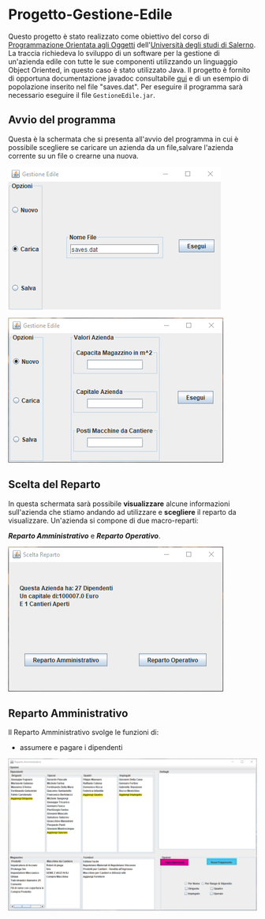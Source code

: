 # Progetto-Gestione-Edile
Questo progetto è stato realizzato come obiettivo del corso di [Programmazione Orientata agli Oggetti](https://docenti.unisa.it/004821/didattica?anno=2019&id=511548&cId=9999-2017&pId=MODULO_3*RESTO_0*S1) dell'[Università degli studi di Salerno](https://www.unisa.it/).
La traccia richiedeva lo sviluppo di un software per la gestione di un'azienda edile con tutte le sue componenti utilizzando un linguaggio Object Oriented, in questo caso è stato utilizzato Java.
Il progetto è fornito di opportuna documentazione javadoc consultabile [qui](https://atdepo.github.io/info-edile.io/) e di un esempio di popolazione inserito nel file "saves.dat". Per eseguire il programma sarà necessario eseguire il file `GestioneEdile.jar`.
## Avvio del programma
Questa è la schermata che si presenta all'avvio del programma in cui è possibile scegliere se caricare un azienda da un file,salvare l'azienda corrente su un file o crearne una nuova.


![mainWindow](doc/img/mainWindow.png)


![new](doc/img/newAzienda.png)

## Scelta del Reparto
In questa schermata sarà possibile **visualizzare** alcune informazioni sull'azienda che stiamo andando ad utilizzare e **scegliere** il reparto da visualizzare. Un'azienda si compone di due macro-reparti:

_**Reparto Amministrativo**_ e _**Reparto Operativo**_.


![scelta](doc/img/scelta.png)

## Reparto Amministrativo

Il Reparto Amministrativo svolge le funzioni di:
* assumere e pagare i dipendenti

![ra](doc/img/ra1.png)


